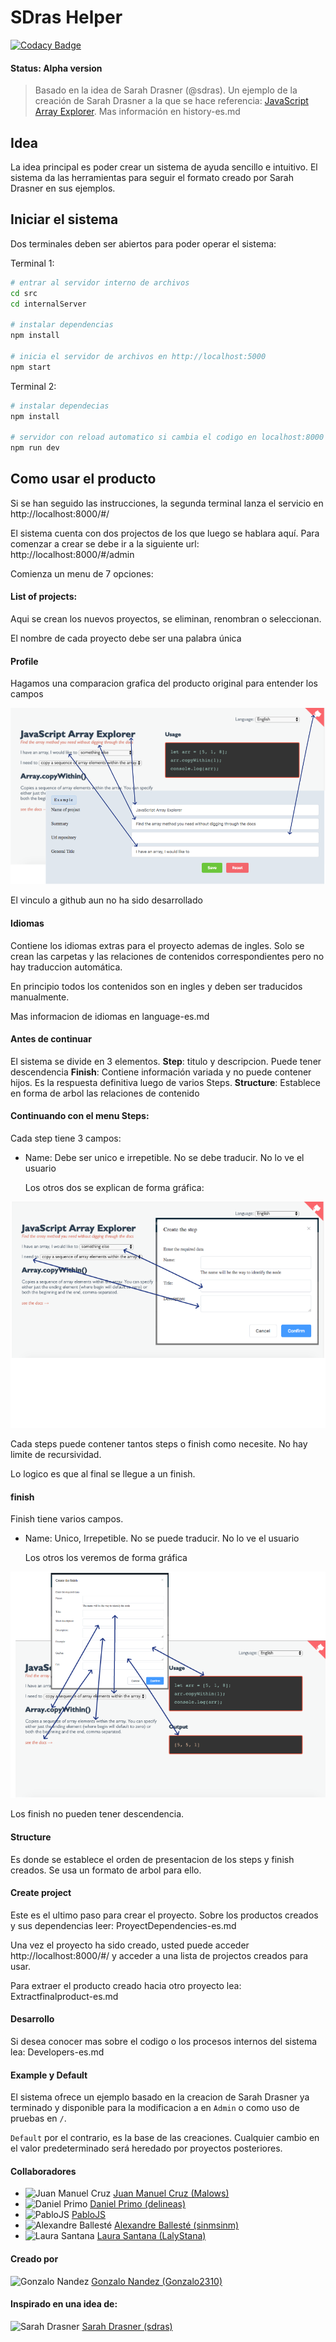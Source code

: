 # SDras Helper
[![Codacy Badge](https://api.codacy.com/project/badge/Grade/1725baabb7114607bbd116f394f06e00)](https://www.codacy.com/app/godan2310/SDras-Helper?utm_source=github.com&amp;utm_medium=referral&amp;utm_content=Gonzalo2310/SDras-Helper&amp;utm_campaign=Badge_Grade)

#### Status: Alpha version

> Basado en la idea de Sarah Drasner (@sdras). Un ejemplo de la creación de Sarah Drasner a la que se hace referencia:  [JavaScript Array Explorer](https://codepen.io/sdras/full/gogVRX/). Mas información en history-es.md

## Idea

La idea principal es poder crear un sistema de ayuda sencillo e intuitivo. El sistema da las herramientas para seguir el formato creado por Sarah Drasner en sus ejemplos.

## Iniciar el sistema

Dos terminales deben ser abiertos para poder operar el sistema:

Terminal 1:

``` bash
# entrar al servidor interno de archivos
cd src
cd internalServer

# instalar dependencias
npm install

# inicia el servidor de archivos en http://localhost:5000
npm start
```
Terminal 2:
``` bash
# instalar dependecias
npm install

# servidor con reload automatico si cambia el codigo en localhost:8000
npm run dev
```

## Como usar el producto

Si se han seguido las instrucciones, la segunda terminal lanza el servicio en http://localhost:8000/#/

El sistema cuenta con dos projectos de los que luego se hablara aquí. Para comenzar a crear se debe ir a la siguiente url: http://localhost:8000/#/admin

Comienza un menu de 7 opciones:

#### List of projects:

Aqui se crean los nuevos proyectos, se eliminan, renombran o seleccionan.

El nombre de cada proyecto debe ser una palabra única

#### Profile

Hagamos una comparacion grafica del producto original para entender los campos

![profile example](images/profile.png)

El vinculo a github aun no ha sido desarrollado

#### Idiomas

Contiene los idiomas extras para el proyecto ademas de ingles. Solo se crean las carpetas y las relaciones de contenidos correspondientes pero no hay traduccion automática.

En principio todos los contenidos son en ingles y deben ser traducidos manualmente.

Mas informacion de idiomas en language-es.md

#### Antes de continuar

El sistema se divide en 3 elementos.
**Step**: titulo y descripcion. Puede tener descendencia
**Finish**: Contiene información variada y no puede contener hijos. Es la respuesta definitiva luego de varios Steps.
**Structure**: Establece en forma de arbol las relaciones de contenido

#### Continuando con el menu Steps:

Cada step tiene 3 campos: 

* Name: Debe ser unico e irrepetible. No se debe traducir. No lo ve el usuario

  Los otros dos se explican de forma gráfica:

![Steps](images/steps.png)

Cada steps puede contener tantos steps o finish como necesite. No hay limite de recursividad.

Lo logico es que al final se llegue a un finish.

####  finish

Finish tiene varios campos. 

* Name: Unico, Irrepetible. No se puede traducir. No lo ve el usuario

  Los otros los veremos de forma gráfica

![finish](images/finish.png)

Los finish no pueden tener descendencia.

#### Structure

Es donde se establece el orden de presentacion de los steps y finish creados. Se usa un formato de arbol para ello.

#### Create project

Este es el ultimo paso para crear el proyecto. Sobre los productos creados y sus dependencias leer: ProyectDependencies-es.md

Una vez el proyecto ha sido creado, usted puede acceder http://localhost:8000/#/ y acceder a una lista de projectos creados para usar.

Para extraer el producto creado hacia otro proyecto lea: Extractfinalproduct-es.md

#### Desarrollo

Si desea conocer mas sobre el codigo o los procesos internos del sistema lea: Developers-es.md

#### Example y Default

El sistema ofrece un ejemplo basado en la creacion de Sarah Drasner ya terminado y disponible para la modificacion a en `Admin` o como uso de pruebas en `/`.

`Default`  por el contrario, es la base de las creaciones. Cualquier cambio en el valor predeterminado será heredado por proyectos posteriores.

#### Collaboradores 

* ![Juan Manuel Cruz](https://avatars0.githubusercontent.com/u/4992593?s=60&v=4) [Juan Manuel Cruz (Malows)](https://github.com/Malows)
* ![Daniel Primo](https://avatars1.githubusercontent.com/u/1122071?s=60&v=4) [Daniel Primo (delineas)](https://github.com/delineas) 
* ![PabloJS](https://avatars1.githubusercontent.com/u/25794960?s=60&v=4) [PabloJS](https://github.com/PabloJS) 
* ![Alexandre Ballesté](https://avatars0.githubusercontent.com/u/1745437?s=60&v=4) [Alexandre Ballesté (sinmsinm)](https://github.com/sinmsinm) 
* ![Laura Santana](https://avatars2.githubusercontent.com/u/11777927?s=60&v=4) [Laura Santana (LalyStana)](https://github.com/LalyStana)

#### Creado por 
![Gonzalo Nandez](https://avatars0.githubusercontent.com/u/6000947?s=60&v=4) [Gonzalo Nandez (Gonzalo2310)](https://github.com/Gonzalo2310)

#### Inspirado en una idea de:
![Sarah Drasner](https://avatars2.githubusercontent.com/u/2281088?s=60&v=4) [Sarah Drasner (sdras)](https://github.com/sdras)